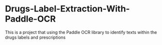 # Drugs-Label-Extraction-With-Paddle-OCR
This is a project that using the Paddle OCR library to identify texts within the drugs labels and prescriptions
